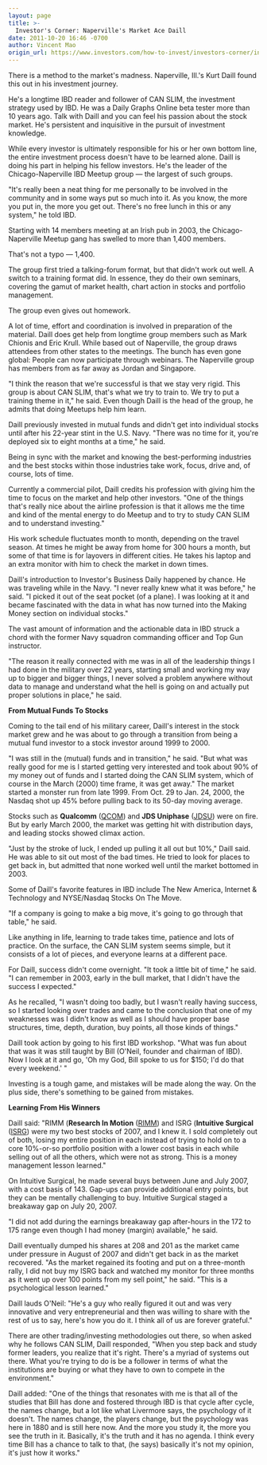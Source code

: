 ```yaml
---
layout: page
title: >-
  Investor's Corner: Naperville's Market Ace Daill
date: 2011-10-20 16:46 -0700
author: Vincent Mao
origin_url: https://www.investors.com/how-to-invest/investors-corner/investors-corner-napervilles-market-ace-daill/
---
```


There is a method to the market's madness. Naperville, Ill.'s Kurt Daill found this out in his investment journey.

He's a longtime IBD reader and follower of CAN SLIM, the investment strategy used by IBD. He was a Daily Graphs Online beta tester more than 10 years ago. Talk with Daill and you can feel his passion about the stock market. He's persistent and inquisitive in the pursuit of investment knowledge.

While every investor is ultimately responsible for his or her own bottom line, the entire investment process doesn't have to be learned alone. Daill is doing his part in helping his fellow investors. He's the leader of the Chicago-Naperville IBD Meetup group — the largest of such groups.

"It's really been a neat thing for me personally to be involved in the community and in some ways put so much into it. As you know, the more you put in, the more you get out. There's no free lunch in this or any system," he told IBD.

Starting with 14 members meeting at an Irish pub in 2003, the Chicago-Naperville Meetup gang has swelled to more than 1,400 members.

That's not a typo — 1,400.

The group first tried a talking-forum format, but that didn't work out well. A switch to a training format did. In essence, they do their own seminars, covering the gamut of market health, chart action in stocks and portfolio management.

The group even gives out homework.

A lot of time, effort and coordination is involved in preparation of the material. Daill does get help from longtime group members such as Mark Chionis and Eric Krull. While based out of Naperville, the group draws attendees from other states to the meetings. The bunch has even gone global: People can now participate through webinars. The Naperville group has members from as far away as Jordan and Singapore.

"I think the reason that we're successful is that we stay very rigid. This group is about CAN SLIM, that's what we try to train to. We try to put a training theme in it," he said. Even though Daill is the head of the group, he admits that doing Meetups help him learn.

Daill previously invested in mutual funds and didn't get into individual stocks until after his 22-year stint in the U.S. Navy. "There was no time for it, you're deployed six to eight months at a time," he said.

Being in sync with the market and knowing the best-performing industries and the best stocks within those industries take work, focus, drive and, of course, lots of time.

Currently a commercial pilot, Daill credits his profession with giving him the time to focus on the market and help other investors. "One of the things that's really nice about the airline profession is that it allows me the time and kind of the mental energy to do Meetup and to try to study CAN SLIM and to understand investing."

His work schedule fluctuates month to month, depending on the travel season. At times he might be away from home for 300 hours a month, but some of that time is for layovers in different cities. He takes his laptop and an extra monitor with him to check the market in down times.

Daill's introduction to Investor's Business Daily happened by chance. He was traveling while in the Navy. "I never really knew what it was before," he said. "I picked it out of the seat pocket (of a plane). I was looking at it and became fascinated with the data in what has now turned into the Making Money section on individual stocks."

The vast amount of information and the actionable data in IBD struck a chord with the former Navy squadron commanding officer and Top Gun instructor.

"The reason it really connected with me was in all of the leadership things I had done in the military over 22 years, starting small and working my way up to bigger and bigger things, I never solved a problem anywhere without data to manage and understand what the hell is going on and actually put proper solutions in place," he said.

**From Mutual Funds To Stocks**

Coming to the tail end of his military career, Daill's interest in the stock market grew and he was about to go through a transition from being a mutual fund investor to a stock investor around 1999 to 2000.

"I was still in the (mutual) funds and in transition," he said. "But what was really good for me is I started getting very interested and took about 90% of my money out of funds and I started doing the CAN SLIM system, which of course in the March (2000) time frame, it was get away." The market started a monster run from late 1999. From Oct. 29 to Jan. 24, 2000, the Nasdaq shot up 45% before pulling back to its 50-day moving average.

Stocks such as **Qualcomm** ([QCOM](https://research.investors.com/quote.aspx?symbol=QCOM)) and **JDS Uniphase** ([JDSU](https://research.investors.com/quote.aspx?symbol=JDSU)) were on fire. But by early March 2000, the market was getting hit with distribution days, and leading stocks showed climax action.

"Just by the stroke of luck, I ended up pulling it all out but 10%," Daill said. He was able to sit out most of the bad times. He tried to look for places to get back in, but admitted that none worked well until the market bottomed in 2003.

Some of Daill's favorite features in IBD include The New America, Internet & Technology and NYSE/Nasdaq Stocks On The Move.

"If a company is going to make a big move, it's going to go through that table," he said.

Like anything in life, learning to trade takes time, patience and lots of practice. On the surface, the CAN SLIM system seems simple, but it consists of a lot of pieces, and everyone learns at a different pace.

For Daill, success didn't come overnight. "It took a little bit of time," he said. "I can remember in 2003, early in the bull market, that I didn't have the success I expected."

As he recalled, "I wasn't doing too badly, but I wasn't really having success, so I started looking over trades and came to the conclusion that one of my weaknesses was I didn't know as well as I should have proper base structures, time, depth, duration, buy points, all those kinds of things."

Daill took action by going to his first IBD workshop. "What was fun about that was it was still taught by Bill (O'Neil, founder and chairman of IBD). Now I look at it and go, 'Oh my God, Bill spoke to us for \$150; I'd do that every weekend.' "

Investing is a tough game, and mistakes will be made along the way. On the plus side, there's something to be gained from mistakes.

**Learning From His Winners**

Daill said: "RIMM (**Research In Motion** ([RIMM](https://research.investors.com/quote.aspx?symbol=RIMM)) and ISRG (**Intuitive Surgical** ([ISRG](https://research.investors.com/quote.aspx?symbol=ISRG)) were my two best stocks of 2007, and I knew it. I sold completely out of both, losing my entire position in each instead of trying to hold on to a core 10%-or-so portfolio position with a lower cost basis in each while selling out of all the others, which were not as strong. This is a money management lesson learned."

On Intuitive Surgical, he made several buys between June and July 2007, with a cost basis of 143. Gap-ups can provide additional entry points, but they can be mentally challenging to buy. Intuitive Surgical staged a breakaway gap on July 20, 2007.

"I did not add during the earnings breakaway gap after-hours in the 172 to 175 range even though I had money (margin) available," he said.

Daill eventually dumped his shares at 208 and 201 as the market came under pressure in August of 2007 and didn't get back in as the market recovered. "As the market regained its footing and put on a three-month rally, I did not buy my ISRG back and watched my monitor for three months as it went up over 100 points from my sell point," he said. "This is a psychological lesson learned."

Daill lauds O'Neil: "He's a guy who really figured it out and was very innovative and very entrepreneurial and then was willing to share with the rest of us to say, here's how you do it. I think all of us are forever grateful."

There are other trading/investing methodologies out there, so when asked why he follows CAN SLIM, Daill responded, "When you step back and study former leaders, you realize that it's right. There's a myriad of systems out there. What you're trying to do is be a follower in terms of what the institutions are buying or what they have to own to compete in the environment."

Daill added: "One of the things that resonates with me is that all of the studies that Bill has done and fostered through IBD is that cycle after cycle, the names change, but a lot like what Livermore says, the psychology of it doesn't. The names change, the players change, but the psychology was here in 1880 and is still here now. And the more you study it, the more you see the truth in it. Basically, it's the truth and it has no agenda. I think every time Bill has a chance to talk to that, (he says) basically it's not my opinion, it's just how it works."
